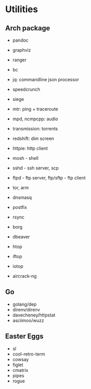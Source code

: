 # Utilities

## Arch package
- pandoc
- graphviz
- ranger
- bc
- jq: commandline json processor
- speedcrunch
- siege
- mtr: ping + traceroute
- mpd, ncmpcpp: audio
- transmission: torrents
- redshift: dim screen
- httpie: http client
- mosh - shell
- sshd - ssh server, scp
- ftpd - ftp server, ftp/sftp - ftp client
- tor, arm
- dnsmasq
- postfix
- rsync
- borg
- dbeaver

- htop
- iftop
- iotop

- aircrack-ng

## Go
- golang/dep
- direnv/direnv
- davecheney/httpstat
- asciimoo/wuzz

## Easter Eggs
- sl
- cool-retro-term
- cowsay
- figlet
- cmatrix
- pipes
- rogue
